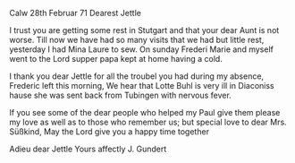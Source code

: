  Calw 28th Februar 71
Dearest Jettle

I trust you are getting some rest in Stutgart and that your dear Aunt is not worse. Till now we have had so many visits that we had but little rest, yesterday I had Mina Laure to sew. On sunday Frederi Marie and myself went to the Lord supper papa kept at home having a cold.

I thank you dear Jettle for all the troubel you had during my absence, Frederic left this morning, We hear that Lotte Buhl is very ill in Diaconiss hause she was sent back from Tubingen with nervous fever.

If you see some of the dear people who helped my Paul give them please my love as well as to those who remember us; but special love to dear Mrs. Süßkind, May the Lord give you a happy time together

 Adieu dear Jettle
 Yours affectly
 J. Gundert
